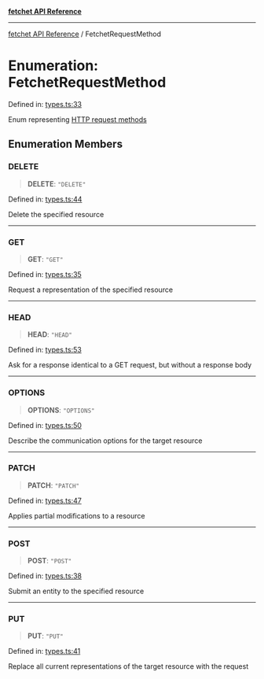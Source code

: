 [**fetchet API Reference**](../README.md)

***

[fetchet API Reference](../README.md) / FetchetRequestMethod

# Enumeration: FetchetRequestMethod

Defined in: [types.ts:33](https://github.com/brysonbw/fetchet/blob/cb463bcedb07349f7406e3d774822146d47c777d/src/types.ts#L33)

Enum representing [HTTP request methods](https://developer.mozilla.org/en-US/docs/Web/HTTP/Reference/Methods)

## Enumeration Members

### DELETE

> **DELETE**: `"DELETE"`

Defined in: [types.ts:44](https://github.com/brysonbw/fetchet/blob/cb463bcedb07349f7406e3d774822146d47c777d/src/types.ts#L44)

Delete the specified resource

***

### GET

> **GET**: `"GET"`

Defined in: [types.ts:35](https://github.com/brysonbw/fetchet/blob/cb463bcedb07349f7406e3d774822146d47c777d/src/types.ts#L35)

Request a representation of the specified resource

***

### HEAD

> **HEAD**: `"HEAD"`

Defined in: [types.ts:53](https://github.com/brysonbw/fetchet/blob/cb463bcedb07349f7406e3d774822146d47c777d/src/types.ts#L53)

Ask for a response identical to a GET request, but without a response body

***

### OPTIONS

> **OPTIONS**: `"OPTIONS"`

Defined in: [types.ts:50](https://github.com/brysonbw/fetchet/blob/cb463bcedb07349f7406e3d774822146d47c777d/src/types.ts#L50)

Describe the communication options for the target resource

***

### PATCH

> **PATCH**: `"PATCH"`

Defined in: [types.ts:47](https://github.com/brysonbw/fetchet/blob/cb463bcedb07349f7406e3d774822146d47c777d/src/types.ts#L47)

Applies partial modifications to a resource

***

### POST

> **POST**: `"POST"`

Defined in: [types.ts:38](https://github.com/brysonbw/fetchet/blob/cb463bcedb07349f7406e3d774822146d47c777d/src/types.ts#L38)

Submit an entity to the specified resource

***

### PUT

> **PUT**: `"PUT"`

Defined in: [types.ts:41](https://github.com/brysonbw/fetchet/blob/cb463bcedb07349f7406e3d774822146d47c777d/src/types.ts#L41)

Replace all current representations of the target resource with the request
